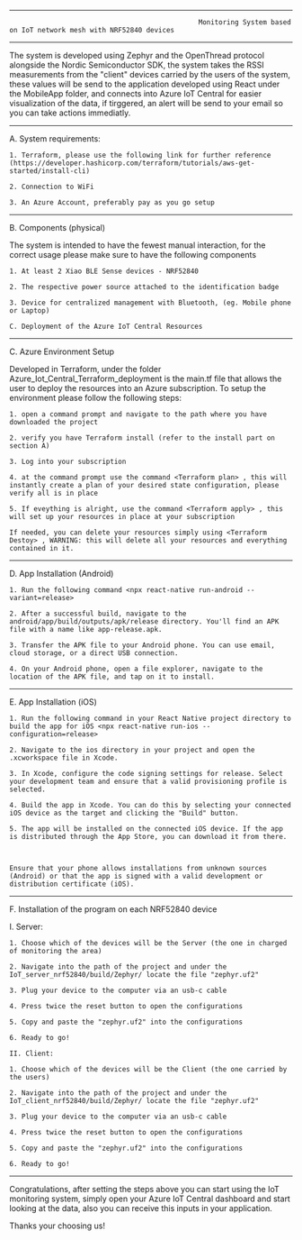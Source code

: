 ***************************************************************************************************************************************************************************
                                                   Monitoring System based on IoT network mesh with NRF52840 devices
***************************************************************************************************************************************************************************
The system is developed using Zephyr and the OpenThread protocol alongside the Nordic Semiconductor SDK, the system takes the RSSI measurements from the 
"client" devices carried by the users of the system, these values will be send to the application developed using React under the MobileApp folder, and connects into 
Azure IoT Central for easier visualization of the data, if tirggered, an alert will be send to your email so you can take actions immediatly. 

----------------------------------------------------------------------------------------------------------------------------------------------------------------------------------
A. System requirements:

    1. Terraform, please use the following link for further reference (https://developer.hashicorp.com/terraform/tutorials/aws-get-started/install-cli)

    2. Connection to WiFi

    3. An Azure Account, preferably pay as you go setup
----------------------------------------------------------------------------------------------------------------------------------------------------------------------------------
B. Components (physical)

The system is intended to have the fewest manual interaction, for the correct usage please make sure to have the following components

    1. At least 2 Xiao BLE Sense devices - NRF52840

    2. The respective power source attached to the identification badge

    3. Device for centralized management with Bluetooth, (eg. Mobile phone or Laptop)

    C. Deployment of the Azure IoT Central Resources
----------------------------------------------------------------------------------------------------------------------------------------------------------------------------------

C. Azure Environment Setup

Developed in Terraform, under the folder Azure_Iot_Central_Terraform_deployment is the main.tf file that allows the user to deploy the resources into an Azure subscription.
To setup the environment please follow the following steps:

    1. open a command prompt and navigate to the path where you have downloaded the project

    2. verify you have Terraform install (refer to the install part on section A)

    3. Log into your subscription

    4. at the command prompt use the command <Terraform plan> , this will instantly create a plan of your desired state configuration, please verify all is in place

    5. If eveything is alright, use the command <Terraform apply> , this will set up your resources in place at your subscription

    If needed, you can delete your resources simply using <Terraform Destoy> , WARNING: this will delete all your resources and everything contained in it.
----------------------------------------------------------------------------------------------------------------------------------------------------------------------------------

D. App Installation (Android)

    1. Run the following command <npx react-native run-android --variant=release>

    2. After a successful build, navigate to the android/app/build/outputs/apk/release directory. You'll find an APK file with a name like app-release.apk.

    3. Transfer the APK file to your Android phone. You can use email, cloud storage, or a direct USB connection.

    4. On your Android phone, open a file explorer, navigate to the location of the APK file, and tap on it to install.
----------------------------------------------------------------------------------------------------------------------------------------------------------------------------------

E. App Installation (iOS)

    1. Run the following command in your React Native project directory to build the app for iOS <npx react-native run-ios --configuration=release>

    2. Navigate to the ios directory in your project and open the .xcworkspace file in Xcode.

    3. In Xcode, configure the code signing settings for release. Select your development team and ensure that a valid provisioning profile is selected.

    4. Build the app in Xcode. You can do this by selecting your connected iOS device as the target and clicking the "Build" button.

    5. The app will be installed on the connected iOS device. If the app is distributed through the App Store, you can download it from there.



    Ensure that your phone allows installations from unknown sources (Android) or that the app is signed with a valid development or distribution certificate (iOS).

----------------------------------------------------------------------------------------------------------------------------------------------------------------------------------

F. Installation of the program on each NRF52840 device

   I. Server:

    1. Choose which of the devices will be the Server (the one in charged of monitoring the area) 

    2. Navigate into the path of the project and under the IoT_server_nrf52840/build/Zephyr/ locate the file "zephyr.uf2"

    3. Plug your device to the computer via an usb-c cable

    4. Press twice the reset button to open the configurations 

    5. Copy and paste the "zephyr.uf2" into the configurations

    6. Ready to go!

    II. Client: 

    1. Choose which of the devices will be the Client (the one carried by the users) 

    2. Navigate into the path of the project and under the IoT_client_nrf52840/build/Zephyr/ locate the file "zephyr.uf2"

    3. Plug your device to the computer via an usb-c cable

    4. Press twice the reset button to open the configurations 

    5. Copy and paste the "zephyr.uf2" into the configurations

    6. Ready to go!

----------------------------------------------------------------------------------------------------------------------------------------------------------------------------------

Congratulations, after setting the steps above you can start using the IoT monitoring system, simply open your Azure IoT Central dashboard and start looking at the data, also you can receive this inputs 
in your application. 

Thanks your choosing us!

